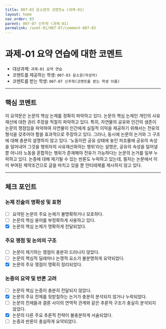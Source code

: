 ```yaml
---
title: 007-03 윤소원의 코멘트a (과제-01) 
layout: home
nav_order: 03
parent: 007-07 신주혁 (과제-01)
permalink: /asmt-01/007-07/comment-007-03
---
```


# 과제-01 요약 연습에 대한 코멘트

- 대상과제: `과제-01 요약 연습`
- 코멘트를 제공하는 학생: `007-03 윤소원(작성자)` 
- 코멘트를 받는 학생: `007-07 신주혁(코멘트를 받는 학생 이름)` 

---

## 핵심 코멘트

이 요약문은 논문의 핵심 논제를 정확히 파악하고 있다. 논문의 핵심 논제인 개인의 사유재산에 대한 권리 주장을 적절히 파악하고 있다. 특히, 자연물의 공유와 인간의 생존이 논문의 쟁점임을 파악하여 자연물이 인간에게 실질적 이익을 제공하기 위해서는 전유의 형식을 갖추어야 함을 효과적으로 주장하고 있다. 
그러나, 동시에 논문의 논거와 그 구조에 대해 충분히 설명하지 않고 있다. ‘노동이란 공유 상태에 놓인 피조물에 공유의 속성을 덜어내어 그것을 행위자의 사유재산화하는 행위’라는 설명은, 공유의 속성을 덜어낼뿐 아니라 노동을 혼합하는 행위가 존재해야 전유가 가능하다는 논문의 논거를 일부 누락하고 있다. 논증에 대해 제기될 수 있는 반론도 누락하고 있는데, 필자는 논문에서 이미 부여된 제약조건으로 글을 마치고 있을 뿐 안티테제를 제시하지 않고 있다.

---

## 체크 포인트

### 논제 진술의 명확성 및 표현  
- [ ] 요약된 논문의 주요 논제가 불명확하거나 모호하다.  
- [ ] 논문의 핵심 용어를 부정확하게 사용하고 있다.  
- [x] 논문의 핵심 논제가 명확하게 전달되었다.  

### 주요 쟁점 및 논의의 구조  
- [ ] 논문이 제기하는 쟁점이 충분히 드러나지 않았다.  
- [ ] 논문의 핵심적 딜레마나 논쟁적 요소가 불분명하게 요약되었다.  
- [x] 논문의 주요 쟁점이 명확히 정리되었다.  

### 논증의 요약 및 반론 고려  
- [ ] 논문의 핵심 논증이 충분히 전달되지 않았다.  
- [x] 논문의 주요 전제를 뒷받침하는 논거가 충분히 분석되지 않거나 누락되었다.  
- [ ] 논문의 전제들과 결론 사이의 연역적 관계와 같은 추론적 구조가 충실히 분석되지 않았다.  
- [x] 논문의 다른 주요 추론적 전략이 불충분하게 서술되었다.
- [ ] 논증과 반론이 충실하게 요약되었다. 